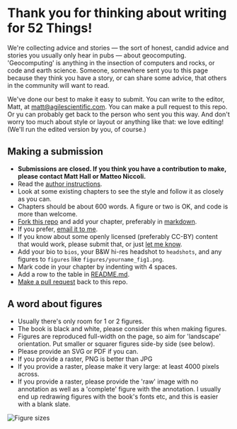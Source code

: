 # Thank you for thinking about writing for 52 Things!

We're collecting advice and stories &mdash; the sort of honest, candid advice and stories you usually only hear in pubs &mdash; about geocomputing. 'Geocomputing' is anything in the insection of computers and rocks, or code and earth science. Someone, somewhere sent you to this page because they think you have a story, or can share some advice, that others in the community will want to read.

We've done our best to make it easy to submit. You can write to the editor, Matt, at matt@agilescientific.com. You can make a pull request to this repo. Or yu can probably get back to the person who sent you this way. And don't worry too much about style or layout or anything like that: we love editing! (We'll run the edited version by you, of course.)

## Making a submission

- **Submissions are closed. If you think you have a contribution to make, please contact Matt Hall or Matteo Niccoli.**
- Read the [author instructions](https://www.agilelibre.com/authors).
- Look at some existing chapters to see the style and follow it as closely as you can.
- Chapters should be about 600 words. A figure or two is OK, and code is more than welcome.
- [Fork this repo](https://help.github.com/articles/fork-a-repo/) and add your chapter, preferably in [markdown](https://daringfireball.net/projects/markdown/). 
- If you prefer, [email it to me](mailto:matt@agilescientific.com).
- If you know about some openly licensed (preferably CC-BY) content that would work, please submit that, or just [let me know](mailto:matt@agilescientific.com).
- Add your bio to `bios`, your B&W hi-res headshot to `headshots`, and any figures to `figures` like `figures/yourname_fig1.png`.
- Mark code in your chapter by indenting with 4 spaces.
- Add a row to the table in [README.md](README.md).
- [Make a pull request](https://help.github.com/articles/about-pull-requests/) back to this repo.

## A word about figures

- Usually there's only room for 1 or 2 figures.
- The book is black and white, please consider this when making figures.
- Figures are reproduced full-width on the page, so aim for 'landscape' orientation. Put smaller or squarer figures side-by side (see below).
- Please provide an SVG or PDF if you can.
- If you provide a raster, PNG is better than JPG
- If you provide a raster, please make it very large: at least 4000 pixels across.
- If you provide a raster, please provide the 'raw' image with no annotation as well as a 'complete' figure with the annotation. I usually end up redrawing figures with the book's fonts etc, and this is easier with a blank slate.

![Figure sizes](https://www.dropbox.com/s/uvzd2pwxnr0zjz0/52T_figures.png?raw=1)
